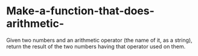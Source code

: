 # Make-a-function-that-does-arithmetic-
Given two numbers and an arithmetic operator (the name of it, as a string), return the result of the two numbers having that operator used on them.
